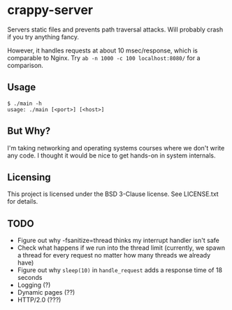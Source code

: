 # crappy-server
Servers static files and prevents path traversal attacks.
Will probably crash if you try anything fancy.

However, it handles requests at about 10 msec/response, which is comparable to Nginx.
Try `ab -n 1000 -c 100 localhost:8080/` for a comparison.

## Usage
```
$ ./main -h
usage: ./main [<port>] [<host>]
```

## But Why?
I'm taking networking and operating systems courses where we don't write any code.
I thought it would be nice to get hands-on in system internals.

## Licensing
This project is licensed under the BSD 3-Clause license. See LICENSE.txt for details.

## TODO
- Figure out why -fsanitize=thread thinks my interrupt handler isn't safe
- Check what happens if we run into the thread limit
(currently, we spawn a thread for every request no matter how many threads we already have)
- Figure out why `sleep(10)` in `handle_request` adds a response time of 18 seconds
- Logging (?)
- Dynamic pages (??)
- HTTP/2.0 (???)
